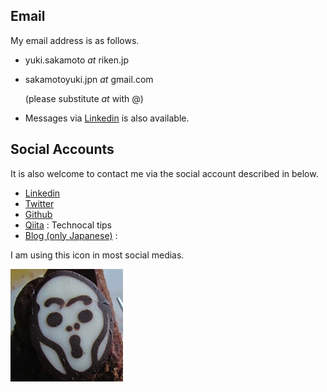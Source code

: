 
## Email

My email address is as follows.

-	yuki.sakamoto _at_ riken.jp	

-	sakamotoyuki.jpn _at_ gmail.com

	(please substitute _at_ with @)

-   Messages via [Linkedin](https://www.linkedin.com/in/yuki-sakamoto) is also available.

## Social Accounts

It is also welcome to contact me via the social account described in below.

- [Linkedin](https://www.linkedin.com/in/yuki-sakamoto)
- [Twitter](https://twitter.com/swakamoto)
- [Github](https://github.com/YukiSakamoto) 
- [Qiita](https://qiita.com/YukiSakamoto@github) :   Technocal tips
- [Blog (only Japanese)](http://yukisakamoto.hatenablog.com) : 

I am using this icon in most social medias.

![scream](Profile_small.jpg)


